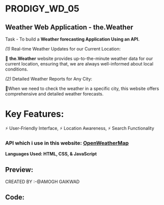# PRODIGY_WD_05
## Weather Web Application - the.Weather


<p> Task - To build a <strong>Weather forecasting Application Using an API.</strong></p>


<p> 
  <i>(1)</i> Real-time Weather Updates for our Current Location: 
  
🌟 <b>the.Weather</b> website provides up-to-the-minute weather data for our current location, ensuring that, we are always well-informed about local conditions.


   <i>(2)</i> Detailed Weather Reports for Any City:
   
🌟When we need to check the weather in a specific city, this website offers comprehensive and detailed weather forecasts.

# Key Features:

⚡ User-Friendly Interface, ⚡ Location Awareness, ⚡ Search Functionality



</p>

<h3>API which i use in this website: <a href="https://openweathermap.org/" target="_blank">OpenWeatherMap</a></h3>



<p> <b> Languages Used: HTML, CSS, & JavaScript  </b> </p>
<h2>Preview: </h2>


CREATED BY :-@AMOGH GAIKWAD


<h2>Code: </h2>

